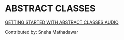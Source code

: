 # ABSTRACT CLASSES
[GETTING STARTED WITH ABSTRACT CLASSES AUDIO](https://drive.google.com/file/d/1RqgsyhSVbi-3eyq6wyJ3NG04dkVrGJ3f/view?usp=sharing)


Contributed by: Sneha Mathadawar
